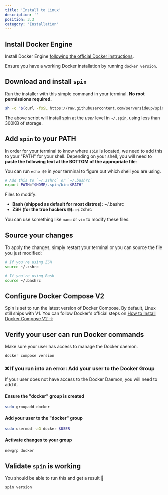 ```yaml
---
title: 'Install to Linux'
description: ''
position: 3.3
category: 'Installation'
---
```


## Install Docker Engine
Install Docker Engine [following the official Docker instructions](https://docs.docker.com/engine/install/).

Ensure you have a working Docker installation by running `docker version`.

## Download and install `spin`
Run the installer with this simple command in your terminal. **No root permissions required.**

```bash
sh -c "$(curl -fsSL https://raw.githubusercontent.com/serversideup/spin/main/tools/install.sh)"
```

The above script will install spin at the _user_ level in `~/.spin`, using less than 300KB of storage.

## Add `spin` to your PATH
In order for your terminal to know where `spin` is located, we need to add this to your "PATH" for your shell. Depending on your shell, you will need to **paste the following text at the BOTTOM of the appropriate file**:

<alert type="info">

You can run `echo $0` in your terminal to figure out which shell you are using.

</alert>

```bash
# Add this to `~/.zshrc` or `~/.bashrc`
export PATH="$HOME/.spin/bin:$PATH"
```
Files to modify:

- **Bash (shipped as default for most distros):** ~/.bashrc
- **ZSH (for the true hackers 🤓):** ~/.zshrc

You can use something like `nano` or `vim` to modify these files.

## Source your changes
To apply the changes, simply restart your terminal or you can source the file you just modified:

```bash
# If you're using ZSH
source ~/.zshrc

# If you're using Bash
source ~/.bashrc
```
## Configure Docker Compose V2
Spin is set to run the latest version of Docker Compose. By default, Linux still ships with V1. You can follow Docker's official steps on [ How to Install Docker Compose V2 →](https://docs.docker.com/compose/cli-command/#install-on-linux)

## Verify your user can run Docker commands
<alert type="warning">

Make sure your user has access to manage the Docker daemon.

</alert>

```sh
docker compose version
```

### ❌ If you run into an error: Add your user to the Docker Group
If your user does not have access to the Docker Daemon, you will need to add it.

#### Ensure the "docker" group is created
```sh
sudo groupadd docker
```

#### Add your user to the "docker" group
```sh
sudo usermod -aG docker $USER
```

#### Activate changes to your group
```sh
newgrp docker
```

## Validate `spin` is working


You should be able to run this and get a result 🥳
```bash
spin version
```